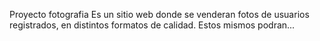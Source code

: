 Proyecto fotografia
Es un sitio web donde se venderan fotos de usuarios registrados, en distintos formatos de calidad.
Estos mismos podran...
